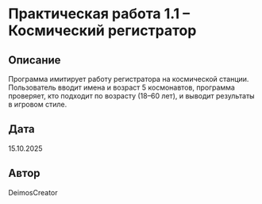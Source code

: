 # Практическая работа 1.1 – Космический регистратор

## Описание
Программа имитирует работу регистратора на космической станции. Пользователь вводит имена и возраст 5 космонавтов, программа проверяет, кто подходит по возрасту (18–60 лет), и выводит результаты в игровом стиле.

## Дата
15.10.2025

## Автор
DeimosCreator
